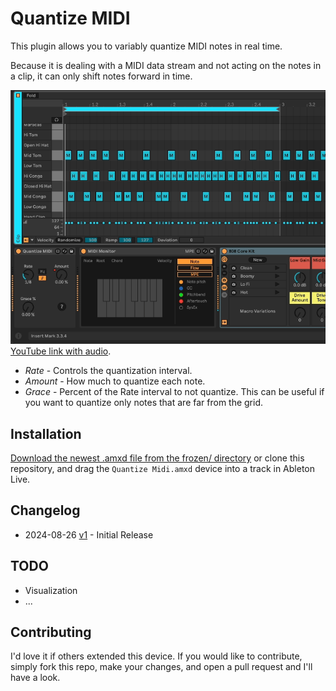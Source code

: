 # Quantize MIDI

This plugin allows you to variably quantize MIDI notes in real time.

Because it is dealing with a MIDI data stream and not acting on the notes in a clip, it can only shift notes forward in time.

![The Device](images/device.gif)
[YouTube link with audio](https://www.youtube.com/watch?v=qPgCE0wBLYE).

* *Rate* - Controls the quantization interval.
* *Amount* - How much to quantize each note.
* *Grace* - Percent of the Rate interval to not quantize. This can be useful if you want to quantize only notes that are far from the grid.

## Installation

[Download the newest .amxd file from the frozen/ directory](https://github.com/zsteinkamp/m4l-Quantize-MIDI/raw/main/frozen/) or clone this repository, and drag the `Quantize Midi.amxd` device into a track in Ableton Live.

## Changelog

* 2024-08-26 [v1](https://github.com/zsteinkamp/m4l-Quantize-MIDI/raw/main/frozen/Quantize%20Midi%20v1.amxd) - Initial Release

## TODO

* Visualization
* ...

## Contributing

I'd love it if others extended this device. If you would like to contribute, simply fork this repo, make your changes, and open a pull request and I'll have a look.
